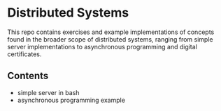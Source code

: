 # Distributed Systems
This repo contains exercises and example implementations of concepts found in the broader scope of distributed systems, ranging from simple server implementations to asynchronous programming and digital certificates.

## Contents
+ simple server in bash
+ asynchronous programming example

